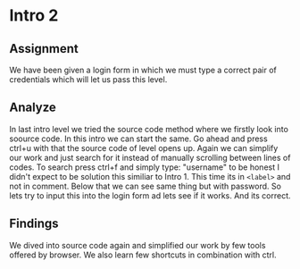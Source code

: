 # Intro 2

## Assignment

We have been given a login form in which we must type a correct pair of credentials which will let us pass this level.



## Analyze

In last intro level we tried the source code method where we firstly look into soource code. In this intro we can start the same. Go ahead and press ctrl+u with that the source code of level opens up. Again we can simplify our work and just search for it instead of manually scrolling between lines of codes. To search press ctrl+f and simply type: "username" to be honest I didn't expect to be solution this similiar to Intro 1. This time its in `<label>` and not in comment. Below that we can see same thing but with password. So lets try to input this into the login form ad lets see if it works. And its correct.



## Findings

We dived into source code again and simplified our work by few tools offered by browser. We also learn few shortcuts in combination with ctrl.

